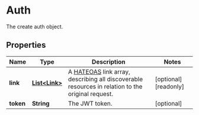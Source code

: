 

# Auth

The create auth object.

## Properties

| Name | Type | Description | Notes |
|------------ | ------------- | ------------- | -------------|
|**link** | [**List&lt;Link&gt;**](Link.md) | A [HATEOAS](https://en.wikipedia.org/wiki/HATEOAS) link array, describing all discoverable resources in relation to the original request. |  [optional] [readonly] |
|**token** | **String** | The JWT token. |  [optional] |



